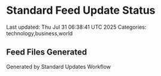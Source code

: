 # Standard Feed Update Status
Last updated: Thu Jul 31 06:38:41 UTC 2025
Categories: technology,business,world

## Feed Files Generated

Generated by Standard Updates Workflow
